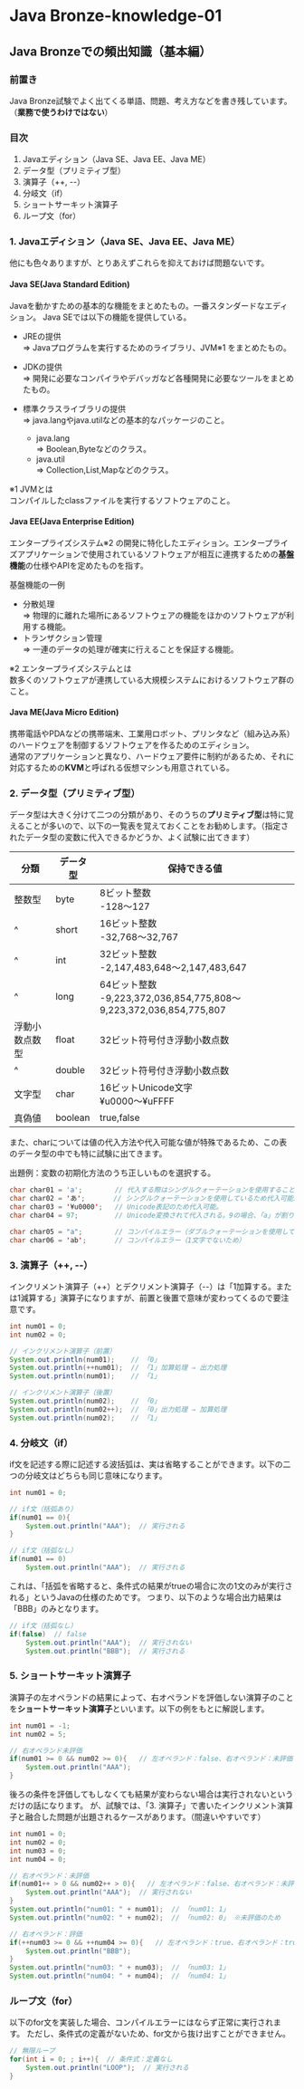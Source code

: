 # Java Bronze-knowledge-01

## Java Bronzeでの頻出知識（基本編）
### 前置き
Java Bronze試験でよく出てくる単語、問題、考え方などを書き残しています。（**業務で使うわけではない**）

### 目次

1. Javaエディション（Java SE、Java EE、Java ME）
2. データ型（プリミティブ型）
3. 演算子（++, --）
4. 分岐文（if）
5. ショートサーキット演算子
6. ループ文（for）

### 1. Javaエディション（Java SE、Java EE、Java ME）
他にも色々ありますが、とりあえずこれらを抑えておけば問題ないです。

#### Java SE(Java Standard Edition)
Javaを動かすための基本的な機能をまとめたもの。一番スタンダードなエディション。
Java SEでは以下の機能を提供している。
* JREの提供  
⇒ Javaプログラムを実行するためのライブラリ、JVM※1 をまとめたもの。

* JDKの提供  
⇒ 開発に必要なコンパイラやデバッガなど各種開発に必要なツールをまとめたもの。

* 標準クラスライブラリの提供  
⇒ java.langやjava.utilなどの基本的なパッケージのこと。
  * java.lang  
    ⇒ Boolean,Byteなどのクラス。
  * java.util  
    ⇒ Collection,List,Mapなどのクラス。

※1 JVMとは  
コンパイルしたclassファイルを実行するソフトウェアのこと。

#### Java EE(Java Enterprise Edition)
エンタープライズシステム※2 の開発に特化したエディション。エンタープライズアプリケーションで使用されているソフトウェアが相互に連携するための**基盤機能**の仕様やAPIを定めたものを指す。  

基盤機能の一例  
* 分散処理  
  ⇒ 物理的に離れた場所にあるソフトウェアの機能をほかのソフトウェアが利用する機能。
* トランザクション管理  
  ⇒ 一連のデータの処理が確実に行えることを保証する機能。

※2 エンタープライズシステムとは  
数多くのソフトウェアが連携している大規模システムにおけるソフトウェア群のこと。

#### Java ME(Java Micro Edition)
携帯電話やPDAなどの携帯端末、工業用ロボット、プリンタなど（組み込み系）のハードウェアを制御するソフトウェアを作るためのエディション。  
通常のアプリケーションと異なり、ハードウェア要件に制約があるため、それに対応するための**KVM**と呼ばれる仮想マシンも用意されている。


### 2. データ型（プリミティブ型）
データ型は大きく分けて二つの分類があり、そのうちの**プリミティブ型**は特に覚えることが多いので、以下の一覧表を覚えておくことをお勧めします。（指定されたデータ型の変数に代入できるかどうか、よく試験に出てきます）

|分類|データ型|保持できる値|
|---|---|---|
|整数型|byte|8ビット整数<br>-128～127|
|^ |short|16ビット整数<br>-32,768～32,767|
|^ |int|32ビット整数<br>-2,147,483,648～2,147,483,647|
|^ |long|64ビット整数<br>-9,223,372,036,854,775,808～9,223,372,036,854,775,807|
|浮動小数点数型|float|32ビット符号付き浮動小数点数|
|^ |double|32ビット符号付き浮動小数点数|
|文字型|char|16ビットUnicode文字<br>&yen;u0000～&yen;uFFFF|
|真偽値|boolean|true,false|

また、charについては値の代入方法や代入可能な値が特殊であるため、この表のデータ型の中でも特に試験に出てきます。

出題例：変数の初期化方法のうち正しいものを選択する。
```java
char char01 = 'a';        // 代入する際はシングルクォーテーションを使用すること。
char char02 = 'あ';       // シングルクォーテーションを使用しているため代入可能。
char char03 = '¥u0000';   // Unicode表記のため代入可能。
char char04 = 97;         // Unicode変換されて代入される。9の場合、「a」が割り当てられている。

char char05 = "a";        // コンパイルエラー（ダブルクォーテーションを使用しているため）
char char06 = 'ab';       // コンパイルエラー（1文字でないため）
```

### 3. 演算子（++, --）
インクリメント演算子（++）とデクリメント演算子（--）は「1加算する。または1減算する」演算子になりますが、前置と後置で意味が変わってくるので要注意です。

```java
int num01 = 0;
int num02 = 0;

// インクリメント演算子（前置）
System.out.println(num01);    // 「0」
System.out.println(++num01);  // 「1」加算処理 ⇒ 出力処理
System.out.println(num01);    // 「1」

// インクリメント演算子（後置）
System.out.println(num02);    // 「0」
System.out.println(num02++);  // 「0」出力処理 ⇒ 加算処理
System.out.println(num02);    // 「1」
```


### 4. 分岐文（if）
if文を記述する際に記述する波括弧は、実は省略することができます。以下の二つの分岐文はどちらも同じ意味になります。

```java
int num01 = 0;

// if文（括弧あり）
if(num01 == 0){
    System.out.println("AAA");  // 実行される
}

// if文（括弧なし）
if(num01 == 0)
    System.out.println("AAA");  // 実行される
```

これは、「括弧を省略すると、条件式の結果がtrueの場合に次の1文のみが実行される」というJavaの仕様のためです。
つまり、以下のような場合出力結果は「BBB」のみとなります。

```java
// if文（括弧なし）
if(false)  // false
    System.out.println("AAA");  // 実行されない
    System.out.println("BBB");  // 実行される
```

### 5. ショートサーキット演算子
演算子の左オペランドの結果によって、右オペランドを評価しない演算子のことを**ショートサーキット演算子**といいます。以下の例をもとに解説します。

```java
int num01 = -1;
int num02 = 5;

// 右オペランド未評価
if(num01 >= 0 && num02 >= 0){   // 左オペランド：false、右オペランド：未評価
    System.out.println("AAA");
}
```

後ろの条件を評価してもしなくても結果が変わらない場合は実行されないというだけの話になります。
が、試験では、「3. 演算子」で書いたインクリメント演算子と融合した問題が出題されるケースがあります。（間違いやすいです）

```java
int num01 = 0;
int num02 = 0;
int num03 = 0;
int num04 = 0;

// 右オペランド：未評価
if(num01++ > 0 && num02++ > 0){   // 左オペランド：false、右オペランド：未評価
    System.out.println("AAA");  // 実行されない
}
System.out.println("num01: " + num01);  // 「num01: 1」
System.out.println("num02: " + num02);  // 「num02: 0」 ※未評価のため

// 右オペランド：評価
if(++num03 >= 0 && ++num04 >= 0){   // 左オペランド：true、右オペランド：true
    System.out.println("BBB");
}
System.out.println("num03: " + num03);  // 「num03: 1」
System.out.println("num04: " + num04);  // 「num04: 1」
```

### ループ文（for）
以下のfor文を実装した場合、コンパイルエラーにはならず正常に実行されます。
ただし、条件式の定義がないため、for文から抜け出すことができません。
```java
// 無限ループ
for(int i = 0; ; i++){  // 条件式：定義なし
    System.out.println("LOOP");  // 実行される
}
```
